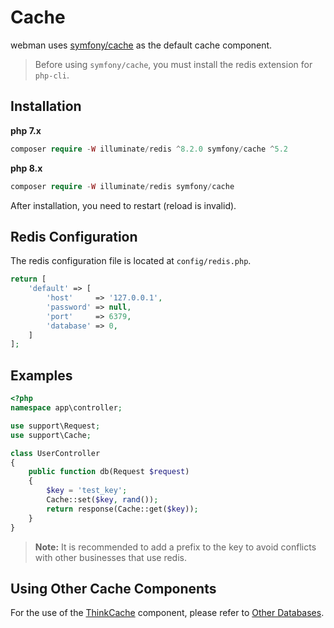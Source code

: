 # Cache

webman uses [symfony/cache](https://github.com/symfony/cache) as the default cache component.

> Before using `symfony/cache`, you must install the redis extension for `php-cli`.

## Installation
**php 7.x**
```php
composer require -W illuminate/redis ^8.2.0 symfony/cache ^5.2
```
**php 8.x**
```php
composer require -W illuminate/redis symfony/cache
```

After installation, you need to restart (reload is invalid).

## Redis Configuration
The redis configuration file is located at `config/redis.php`.
```php
return [
    'default' => [
        'host'     => '127.0.0.1',
        'password' => null,
        'port'     => 6379,
        'database' => 0,
    ]
];
```

## Examples
```php
<?php
namespace app\controller;

use support\Request;
use support\Cache;

class UserController
{
    public function db(Request $request)
    {
        $key = 'test_key';
        Cache::set($key, rand());
        return response(Cache::get($key));
    }
}
```

> **Note:**
> It is recommended to add a prefix to the key to avoid conflicts with other businesses that use redis.

## Using Other Cache Components

For the use of the [ThinkCache](https://github.com/top-think/think-cache) component, please refer to [Other Databases](others.md#ThinkCache).
